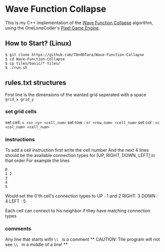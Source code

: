 # Wave Function Collapse
This is my C++ implementation of the [Wave Function Collapse](https://en.wikipedia.org/wiki/Wave_function_collapse) algorithm, using the OneLoneCoder's [Pixel Game Engine](https://github.com/OneLoneCoder/olcPixelGameEngine).

## How to Start? (Linux)
```console
$ git clone https://github.com/T0nd0Tara/Wave-Function-Collapse
$ cd Wave-Function-Collapse
$ cp tiles/basic/* tiles/
$ ./run.sh
```

## rules.txt structures
First line is the dimensions of the wanted grid seperated with a space
` grid_x grid_y `

### set grid cells
set cell: `s <x> <y> <cell_num>`
set row : `sr <row_num> <cell_num>`
set col : `sc <col_num> <cell_num>`

### instructions
To add a cell instruction first write the cell number
And the next 4 lines should be the available connection types for [UP, RIGHT, DOWN, LEFT] in that order
For example the lines
```
0
1 2
3
4
5
```
Would set the 0'th cell's connection types to
UP   : 1 and 2
RIGHT: 3
DOWN : 4
LEFT : 5

Each cell can connect to his neighbor if they have matching connection types

### comments
Any line that starts with `\\ ` is a comment
** CAUTION: The program will not see `\\ ` in a middle of a line! **
